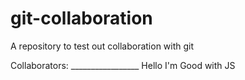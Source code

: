 # git-collaboration
A repository to test out collaboration with git

Collaborators: _________________
Hello I'm Good with JS